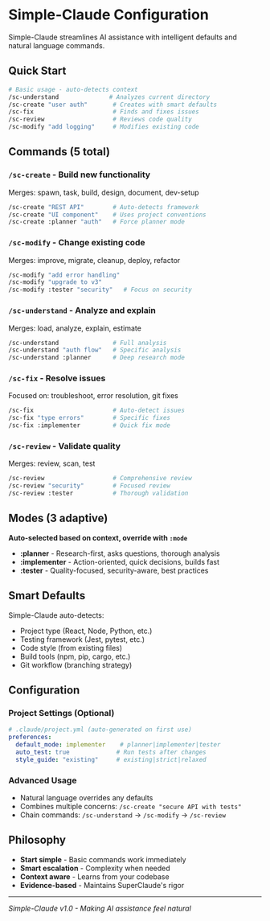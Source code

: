 # Simple-Claude Configuration

Simple-Claude streamlines AI assistance with intelligent defaults and natural language commands.

## Quick Start
```bash
# Basic usage - auto-detects context
/sc-understand              # Analyzes current directory
/sc-create "user auth"       # Creates with smart defaults
/sc-fix                      # Finds and fixes issues
/sc-review                   # Reviews code quality
/sc-modify "add logging"     # Modifies existing code
```

## Commands (5 total)

### `/sc-create` - Build new functionality
Merges: spawn, task, build, design, document, dev-setup
```bash
/sc-create "REST API"        # Auto-detects framework
/sc-create "UI component"    # Uses project conventions
/sc-create :planner "auth"   # Force planner mode
```

### `/sc-modify` - Change existing code
Merges: improve, migrate, cleanup, deploy, refactor
```bash
/sc-modify "add error handling"
/sc-modify "upgrade to v3"
/sc-modify :tester "security"   # Focus on security
```

### `/sc-understand` - Analyze and explain
Merges: load, analyze, explain, estimate
```bash
/sc-understand               # Full analysis
/sc-understand "auth flow"   # Specific analysis
/sc-understand :planner      # Deep research mode
```

### `/sc-fix` - Resolve issues
Focused on: troubleshoot, error resolution, git fixes
```bash
/sc-fix                      # Auto-detect issues
/sc-fix "type errors"        # Specific fixes
/sc-fix :implementer         # Quick fix mode
```

### `/sc-review` - Validate quality
Merges: review, scan, test
```bash
/sc-review                   # Comprehensive review
/sc-review "security"        # Focused review
/sc-review :tester           # Thorough validation
```

## Modes (3 adaptive)

**Auto-selected based on context, override with `:mode`**

- **:planner** - Research-first, asks questions, thorough analysis
- **:implementer** - Action-oriented, quick decisions, builds fast  
- **:tester** - Quality-focused, security-aware, best practices

## Smart Defaults

Simple-Claude auto-detects:
- Project type (React, Node, Python, etc.)
- Testing framework (Jest, pytest, etc.)
- Code style (from existing files)
- Build tools (npm, pip, cargo, etc.)
- Git workflow (branching strategy)

## Configuration

### Project Settings (Optional)
```yaml
# .claude/project.yml (auto-generated on first use)
preferences:
  default_mode: implementer    # planner|implementer|tester
  auto_test: true             # Run tests after changes
  style_guide: "existing"     # existing|strict|relaxed
```

### Advanced Usage
- Natural language overrides any defaults
- Combines multiple concerns: `/sc-create "secure API with tests"`
- Chain commands: `/sc-understand` → `/sc-modify` → `/sc-review`

## Philosophy
- **Start simple** - Basic commands work immediately
- **Smart escalation** - Complexity when needed
- **Context aware** - Learns from your codebase
- **Evidence-based** - Maintains SuperClaude's rigor

---
*Simple-Claude v1.0 - Making AI assistance feel natural*